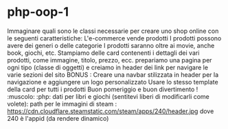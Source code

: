 # php-oop-1

 Immaginare quali sono le classi necessarie per creare uno shop online con le seguenti caratteristiche:
L'e-commerce vende prodotti
I prodotti possono avere dei generi o delle categorie
I prodotti saranno oltre ai movie, anche book, giochi, etc.
Stampiamo delle card contenenti i dettagli dei vari prodotti, come immagine, titolo, prezzo,  ecc.
prepariamo una pagina per ogni tipo (classe di oggetti) e creiamo in header dei link per navigare le varie sezioni del sito
BONUS :
Creare una navbar stilizzata in header per la navigazione e aggiungere un logo personalizzato
Usare lo stesso template della card per tutti i prodotti
Buon pomeriggio e buon divertimento ! :muscolo: :php:
dati per libri e giochi (sentitevi liberi di modificarli come volete):
path per le immagini di steam :
https://cdn.cloudflare.steamstatic.com/steam/apps/240/header.jpg
dove 240 è l'appid (da rendere dinamico)